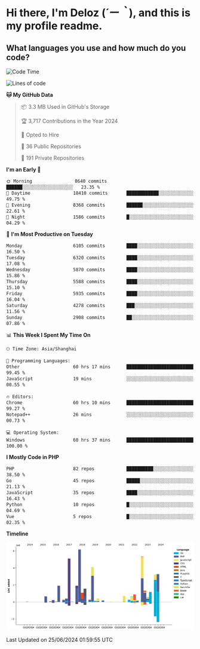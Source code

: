 # **Hi there, I'm Deloz (*´ー｀*), and this is my profile readme.**

## **What languages you use and how much do you code?**

<!--START_SECTION:waka-->
![Code Time](http://img.shields.io/badge/Code%20Time-4%2C280%20hrs%2017%20mins-blue)

![Lines of code](https://img.shields.io/badge/From%20Hello%20World%20I%27ve%20Written-41.9%20million%20lines%20of%20code-blue)

**🐱 My GitHub Data** 

> 📦 3.3 MB Used in GitHub's Storage 
 > 
> 🏆 3,717 Contributions in the Year 2024
 > 
> 💼 Opted to Hire
 > 
> 📜 36 Public Repositories 
 > 
> 🔑 191 Private Repositories 
 > 
**I'm an Early 🐤** 

```text
🌞 Morning                8640 commits        ██████░░░░░░░░░░░░░░░░░░░   23.35 % 
🌆 Daytime                18410 commits       ████████████░░░░░░░░░░░░░   49.75 % 
🌃 Evening                8368 commits        ██████░░░░░░░░░░░░░░░░░░░   22.61 % 
🌙 Night                  1586 commits        █░░░░░░░░░░░░░░░░░░░░░░░░   04.29 % 
```
📅 **I'm Most Productive on Tuesday** 

```text
Monday                   6105 commits        ████░░░░░░░░░░░░░░░░░░░░░   16.50 % 
Tuesday                  6320 commits        ████░░░░░░░░░░░░░░░░░░░░░   17.08 % 
Wednesday                5870 commits        ████░░░░░░░░░░░░░░░░░░░░░   15.86 % 
Thursday                 5588 commits        ████░░░░░░░░░░░░░░░░░░░░░   15.10 % 
Friday                   5935 commits        ████░░░░░░░░░░░░░░░░░░░░░   16.04 % 
Saturday                 4278 commits        ███░░░░░░░░░░░░░░░░░░░░░░   11.56 % 
Sunday                   2908 commits        ██░░░░░░░░░░░░░░░░░░░░░░░   07.86 % 
```


📊 **This Week I Spent My Time On** 

```text
🕑︎ Time Zone: Asia/Shanghai

💬 Programming Languages: 
Other                    60 hrs 17 mins      █████████████████████████   99.45 % 
JavaScript               19 mins             ░░░░░░░░░░░░░░░░░░░░░░░░░   00.55 % 

🔥 Editors: 
Chrome                   60 hrs 10 mins      █████████████████████████   99.27 % 
Notepad++                26 mins             ░░░░░░░░░░░░░░░░░░░░░░░░░   00.73 % 

💻 Operating System: 
Windows                  60 hrs 37 mins      █████████████████████████   100.00 % 
```

**I Mostly Code in PHP** 

```text
PHP                      82 repos            ██████████░░░░░░░░░░░░░░░   38.50 % 
Go                       45 repos            █████░░░░░░░░░░░░░░░░░░░░   21.13 % 
JavaScript               35 repos            ████░░░░░░░░░░░░░░░░░░░░░   16.43 % 
Python                   10 repos            █░░░░░░░░░░░░░░░░░░░░░░░░   04.69 % 
Vue                      5 repos             █░░░░░░░░░░░░░░░░░░░░░░░░   02.35 % 
```



**Timeline**

![Lines of Code chart](https://raw.githubusercontent.com/deloz/deloz/main/assets/bar_graph.png)


 Last Updated on 25/06/2024 01:59:55 UTC
<!--END_SECTION:waka-->
